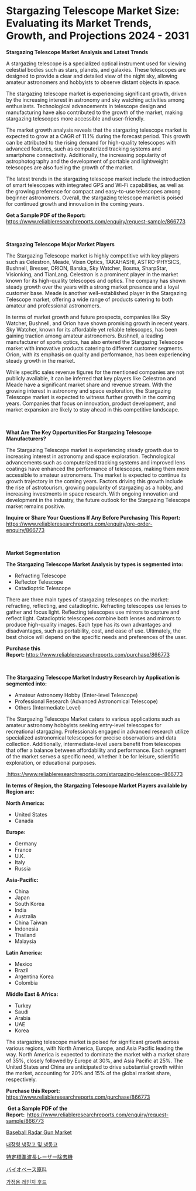 <p><h1>Stargazing Telescope Market Size: Evaluating its Market Trends, Growth, and Projections 2024 - 2031</h1></p><p><strong>Stargazing Telescope Market Analysis and Latest Trends</strong></p>
<p><p>A stargazing telescope is a specialized optical instrument used for viewing celestial bodies such as stars, planets, and galaxies. These telescopes are designed to provide a clear and detailed view of the night sky, allowing amateur astronomers and hobbyists to observe distant objects in space.</p><p>The stargazing telescope market is experiencing significant growth, driven by the increasing interest in astronomy and sky watching activities among enthusiasts. Technological advancements in telescope design and manufacturing have also contributed to the growth of the market, making stargazing telescopes more accessible and user-friendly.</p><p>The market growth analysis reveals that the stargazing telescope market is expected to grow at a CAGR of 11.1% during the forecast period. This growth can be attributed to the rising demand for high-quality telescopes with advanced features, such as computerized tracking systems and smartphone connectivity. Additionally, the increasing popularity of astrophotography and the development of portable and lightweight telescopes are also fueling the growth of the market.</p><p>The latest trends in the stargazing telescope market include the introduction of smart telescopes with integrated GPS and Wi-Fi capabilities, as well as the growing preference for compact and easy-to-use telescopes among beginner astronomers. Overall, the stargazing telescope market is poised for continued growth and innovation in the coming years.</p></p>
<p><strong>Get a Sample PDF of the Report:&nbsp;</strong> <a href="https://www.reliableresearchreports.com/enquiry/request-sample/866773">https://www.reliableresearchreports.com/enquiry/request-sample/866773</a></p>
<p>&nbsp;</p>
<p><strong>Stargazing Telescope Major Market Players</strong></p>
<p><p>The Stargazing Telescope market is highly competitive with key players such as Celestron, Meade, Vixen Optics, TAKAHASHI, ASTRO-PHYSICS, Bushnell, Bresser, ORION, Barska, Sky Watcher, Bosma, SharpStar, Visionking, and TianLang. Celestron is a prominent player in the market known for its high-quality telescopes and optics. The company has shown steady growth over the years with a strong market presence and a loyal customer base. Meade is another well-established player in the Stargazing Telescope market, offering a wide range of products catering to both amateur and professional astronomers.</p><p>In terms of market growth and future prospects, companies like Sky Watcher, Bushnell, and Orion have shown promising growth in recent years. Sky Watcher, known for its affordable yet reliable telescopes, has been gaining traction among amateur astronomers. Bushnell, a leading manufacturer of sports optics, has also entered the Stargazing Telescope market with innovative products catering to different customer segments. Orion, with its emphasis on quality and performance, has been experiencing steady growth in the market.</p><p>While specific sales revenue figures for the mentioned companies are not publicly available, it can be inferred that key players like Celestron and Meade have a significant market share and revenue stream. With the growing interest in astronomy and space exploration, the Stargazing Telescope market is expected to witness further growth in the coming years. Companies that focus on innovation, product development, and market expansion are likely to stay ahead in this competitive landscape.</p></p>
<p>&nbsp;</p>
<p><strong>What Are The Key Opportunities For Stargazing Telescope Manufacturers?</strong></p>
<p><p>The Stargazing Telescope market is experiencing steady growth due to increasing interest in astronomy and space exploration. Technological advancements such as computerized tracking systems and improved lens coatings have enhanced the performance of telescopes, making them more accessible to amateur astronomers. The market is expected to continue its growth trajectory in the coming years. Factors driving this growth include the rise of astrotourism, growing popularity of stargazing as a hobby, and increasing investments in space research. With ongoing innovation and development in the industry, the future outlook for the Stargazing Telescope market remains positive.</p></p>
<p><strong>Inquire or Share Your Questions If Any Before Purchasing This Report:</strong> <a href="https://www.reliableresearchreports.com/enquiry/pre-order-enquiry/866773">https://www.reliableresearchreports.com/enquiry/pre-order-enquiry/866773</a></p>
<p>&nbsp;</p>
<p><strong>Market Segmentation</strong></p>
<p><strong>The Stargazing Telescope Market Analysis by types is segmented into:</strong></p>
<p><ul><li>Refracting Telescope</li><li>Reflector Telescope</li><li>Catadioptric Telescope</li></ul></p>
<p><p>There are three main types of stargazing telescopes on the market: refracting, reflecting, and catadioptric. Refracting telescopes use lenses to gather and focus light. Reflecting telescopes use mirrors to capture and reflect light. Catadioptric telescopes combine both lenses and mirrors to produce high-quality images. Each type has its own advantages and disadvantages, such as portability, cost, and ease of use. Ultimately, the best choice will depend on the specific needs and preferences of the user.</p></p>
<p><strong>Purchase this Report:&nbsp;</strong><a href="https://www.reliableresearchreports.com/purchase/866773">https://www.reliableresearchreports.com/purchase/866773</a></p>
<p>&nbsp;</p>
<p><strong>The Stargazing Telescope Market Industry Research by Application is segmented into:</strong></p>
<p><ul><li>Amateur Astronomy Hobby (Enter-level Telescope)</li><li>Professional Research (Advanced Astronomical Telescope)</li><li>Others (Intermediate Level)</li></ul></p>
<p><p>The Stargazing Telescope Market caters to various applications such as amateur astronomy hobbyists seeking entry-level telescopes for recreational stargazing. Professionals engaged in advanced research utilize specialized astronomical telescopes for precise observations and data collection. Additionally, intermediate-level users benefit from telescopes that offer a balance between affordability and performance. Each segment of the market serves a specific need, whether it be for leisure, scientific exploration, or educational purposes.</p></p>
<p><a href="https://www.reliableresearchreports.com/stargazing-telescope-r866773">&nbsp;https://www.reliableresearchreports.com/stargazing-telescope-r866773</a></p>
<p><strong>In terms of Region, the Stargazing Telescope Market Players available by Region are:</strong></p>
<p>
    <p> <strong> North America: </strong>
        <ul>
            <li>United States</li>
            <li>Canada</li>
        </ul>
        </p> 
    <p> <strong> Europe: </strong>
        <ul>
            <li>Germany</li>
            <li>France</li>
            <li>U.K.</li>
            <li>Italy</li>
            <li>Russia</li>
        </ul>
        </p> 
    <p> <strong> Asia-Pacific: </strong>
        <ul>
            <li>China</li>
            <li>Japan</li>
            <li>South Korea</li>
            <li>India</li>
            <li>Australia</li>
            <li>China Taiwan</li>
            <li>Indonesia</li>
            <li>Thailand</li>
            <li>Malaysia</li>
        </ul>
        </p> 
    <p> <strong> Latin America: </strong>
        <ul>
            <li>Mexico</li>
            <li>Brazil</li>
            <li>Argentina Korea</li>
            <li>Colombia</li>
        </ul>
        </p> 
    <p> <strong> Middle East & Africa: </strong>
        <ul>
            <li>Turkey</li>
            <li>Saudi</li>
            <li>Arabia</li>
            <li>UAE</li>
            <li>Korea</li>
        </ul>
    </p>
    </p>
<p><p>The stargazing telescope market is poised for significant growth across various regions, with North America, Europe, and Asia Pacific leading the way. North America is expected to dominate the market with a market share of 35%, closely followed by Europe at 30%, and Asia Pacific at 25%. The United States and China are anticipated to drive substantial growth within the market, accounting for 20% and 15% of the global market share, respectively.</p></p>
<p><strong>Purchase this Report: </strong><a href="https://www.reliableresearchreports.com/purchase/866773">https://www.reliableresearchreports.com/purchase/866773</a></p>
<p>&nbsp;<strong>Get a Sample PDF of the Report:&nbsp;&nbsp;</strong><a href="https://www.reliableresearchreports.com/enquiry/request-sample/866773">https://www.reliableresearchreports.com/enquiry/request-sample/866773</a></p>
<p><strong></strong></p>
<p><p><a href="https://github.com/josesg55/Market-Research-Report-List-3/blob/main/baseball-radar-gun-market.md">Baseball Radar Gun Market</a></p><p><a href="https://github.com/FelipeGrrady654556/Market-Research-Report-List-2/blob/main/3360025149266.md">내장형 냉장고 및 냉동고</a></p><p><a href="https://github.com/DayanaRunolfsdottir/Market-Research-Report-List-1/blob/main/9760861141414.md">特定標準波長レーザー除去機</a></p><p><a href="https://github.com/ihabdkwlxs948/Market-Research-Report-List-2/blob/main/4729088141415.md">バイオベース原料</a></p><p><a href="https://github.com/shade463/Market-Research-Report-List-1/blob/main/2425418149267.md">가정용 레인지 후드</a></p></p>